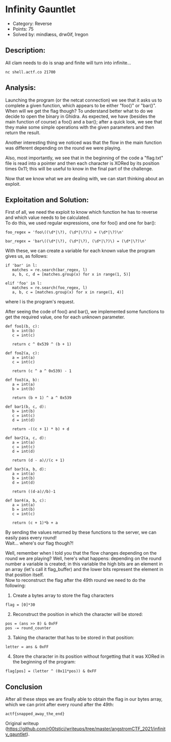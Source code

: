 # Infinity Gauntlet  
- Category: Reverse  
- Points: 75  
- Solved by: mindlæss, drw0if, Iregon

## Description:  
All clam needs to do is snap and finite will turn into infinite...

```  
nc shell.actf.co 21700  
```

## Analysis:  
Launching the program (or the netcat connection) we see that it asks us to
complete a given function, which appears to be either "foo()" or "bar()". When
will we get the flag though? To understand better what to do we decide to open
the binary in Ghidra. As expected, we have (besides the main function of
course) a foo() and a bar(); after a quick look, we see that they make some
simple operations with the given parameters and then return the result.

Another interesting thing we noticed was that the flow in the main function
was different depending on the round we were playing.

Also, most importantly, we see that in the beginning of the code a "flag.txt"
file is read into a pointer and then each character is XORed by its position
times 0x11; this will be useful to know in the final part of the challenge.

Now that we know what we are dealing with, we can start thinking about an
exploit.

## Exploitation and Solution:  
First of all, we need the exploit to know which function he has to reverse and
which value needs to be calculated.  
To do this, we used regular expressions, one for foo() and one for bar():

```  
foo_regex = 'foo\((\d*|\?), (\d*|\?)\) = (\d*|\?)\n'  
```

```  
bar_regex = 'bar\((\d*|\?), (\d*|\?), (\d*|\?)\) = (\d*|\?)\n'  
```

With these, we can create a variable for each known value the program gives
us, as follows:  
```  
if 'bar' in l:  
   matches = re.search(bar_regex, l)  
   a, b, c, d = [matches.group(x) for x in range(1, 5)]  
```

```  
elif 'foo' in l:  
   matches = re.search(foo_regex, l)  
   a, b, c = [matches.group(x) for x in range(1, 4)]  
```  
where l is the program's request.

After seeing the code of foo() and bar(), we implemented some functions to get
the required value, one for each unknown parameter.  
```  
def foo1(b, c):  
   b = int(b)  
   c = int(c)

   return c ^ 0x539 ^ (b + 1)

def foo2(a, c):  
   a = int(a)  
   c = int(c)

   return (c ^ a ^ 0x539) - 1

def foo3(a, b):  
   a = int(a)  
   b = int(b)

   return (b + 1) ^ a ^ 0x539

def bar1(b, c, d):  
   b = int(b)  
   c = int(c)  
   d = int(d)

   return -((c + 1) * b) + d

def bar2(a, c, d):  
   a = int(a)  
   c = int(c)  
   d = int(d)

   return (d - a)//(c + 1)

def bar3(a, b, d):  
   a = int(a)  
   b = int(b)  
   d = int(d)

   return ((d-a)//b)-1

def bar4(a, b, c):  
   a = int(a)  
   b = int(b)  
   c = int(c)

   return (c + 1)*b + a  
```

By sending the values returned by these functions to the server, we can easily
pass every round!  
Wait... where's our flag though?!

Well, remember when I told you that the flow changes depending on the round we
are playing? Well, here's what happens: depending on the round number a
variable is created; in this variable the high bits are an element in an array
(let's call it flag_buffer) and the lower bits represent the element in that
position itself.  
Now to reconstruct the flag after the 49th round we need to do the following:  
1) Create a bytes array to store the flag characters

```  
flag = [0]*30  
```

2) Reconstruct the position in which the character will be stored:

```  
pos = (ans >> 8) & 0xFF  
pos -= round_counter  
```

3) Taking the character that has to be stored in that position:

```  
letter = ans & 0xFF  
```

4) Store the character in its position without forgetting that it was XORed in
the beginning of the program:

```  
flag[pos] = (letter ^ (0x11*pos)) & 0xFF  
```

## Conclusion  
After all these steps we are finally able to obtain the flag in our bytes
array, which we can print after every round after the 49th:

```  
actf{snapped_away_the_end}  
```  

Original writeup
(https://github.com/r00tstici/writeups/tree/master/angstromCTF_2021/infinity_gauntlet).